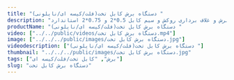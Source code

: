 ```yaml
---
title: "دستگاه برش کابل تخت(فلت/کیسه ای/نایلونی) "
description: "برش و غلاف برداری روکش و سیم کابل 0.5*2 و 0.75*2 استاندارد"
productName: "دستگاه برش کابل تخت(فلت/کیسه ای/نایلونی) "
video: ["../../public/videos/دستگاه برش کابل تخت.mp4"]
image: ["../../../public/images/دستگاه برش کابل تخت.jpg"]
videodescription: ["دستگاه برش کابل تخت(فلت/کیسه ای/نایلونی) "]
thumbnail: "../../../public/images/دستگاه برش کابل تخت.jpg"
tags: ["برش", "کابل تخت/فلت/کیسه ای"]
slug: "دستگاه برش کابل تخت"
---
```

